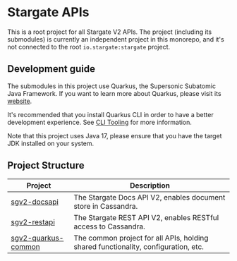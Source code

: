 # Stargate APIs

This is a root project for all Stargate V2 APIs.
The project (including its submodules) is currently an independent project in this monorepo, and it's not connected to the root `io.stargate:stargate` project.

## Development guide

The submodules in this project use Quarkus, the Supersonic Subatomic Java Framework.
If you want to learn more about Quarkus, please visit its [website](https://quarkus.io/).

It's recommended that you install Quarkus CLI in order to have a better development experience.
See [CLI Tooling](https://quarkus.io/guides/cli-tooling) for more information.

Note that this project uses Java 17, please ensure that you have the target JDK installed on your system.

## Project Structure

| Project                                    | Description                                                                        |
|--------------------------------------------|------------------------------------------------------------------------------------|
| [sgv2-docsapi](sgv2-docsapi)               | The Stargate Docs API V2, enables document store in Cassandra.                     |
| [sgv2-restapi](sgv2-restapi)               | The Stargate REST API V2, enables RESTful access to Cassandra.                     |
| [sgv2-quarkus-common](sgv2-quarkus-common) | The common project for all APIs, holding shared functionality, configuration, etc. |

